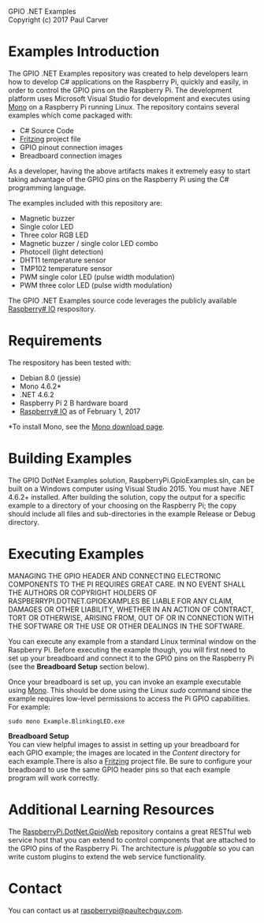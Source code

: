 GPIO .NET Examples  
Copyright (c) 2017 Paul Carver

# Examples Introduction
The GPIO .NET Examples repository was created to help developers learn how to develop C# applications on the Raspberry Pi, quickly and easily, in order to control the GPIO pins on the Raspberry Pi. The development platform uses Microsoft Visual Studio for development and executes using [Mono](http://www.mono-project.com/) on a Raspberry Pi running Linux. The repository contains several examples which come packaged with:
- C# Source Code
- [Fritzing](http://fritzing.org) project file
- GPIO pinout connection images
- Breadboard connection images

As a developer, having the above artifacts makes it extremely easy to start taking advantage of the GPIO pins on the Raspberry Pi using the C# programming language.

The examples included with this repository are:

* Magnetic buzzer
* Single color LED
* Three color RGB LED
* Magnetic buzzer / single color LED combo
* Photocell (light detection)
* DHT11 temperature sensor
* TMP102 temperature sensor
* PWM single color LED (pulse width modulation)
* PWM three color LED (pulse width modulation)

The GPIO .NET Examples source code leverages the publicly available [Raspberry# IO](https://github.com/raspberry-sharp/raspberry-sharp-io) respository.

# Requirements
The respository has been tested with:

* Debian 8.0 (jessie)
* Mono 4.6.2*
* .NET 4.6.2
* Raspberry Pi 2 B hardware board
* [Raspberry# IO](https://github.com/raspberry-sharp/raspberry-sharp-io) as of February 1, 2017

*To install Mono, see the [Mono download page](http://www.mono-project.com/download/).

# Building Examples
The GPIO DotNet Examples solution, RaspberryPi.GpioExamples.sln, can be built on a Windows computer using Visual Studio 2015.  You must have .NET 4.6.2+ installed.  After building the solution, copy the output for a specific example to a directory of your choosing on the Raspberry Pi; the copy should include all files and sub-directories in the example Release or Debug directory.

# Executing Examples
MANAGING THE GPIO HEADER AND CONNECTING ELECTRONIC COMPONENTS TO THE PI REQUIRES GREAT CARE. IN NO EVENT SHALL THE AUTHORS OR COPYRIGHT HOLDERS OF RASPBERRYPI.DOTNET.GPIOEXAMPLES BE LIABLE FOR ANY CLAIM, DAMAGES OR OTHER LIABILITY, WHETHER IN AN ACTION OF CONTRACT, TORT OR OTHERWISE, ARISING FROM, OUT OF OR IN CONNECTION WITH THE SOFTWARE OR THE USE OR OTHER DEALINGS IN THE SOFTWARE.

You can execute any example from a standard Linux terminal window on the Raspberry Pi. Before executing the example though, you will first need to set up your breadboard and connect it to the GPIO pins on the Raspberry Pi (see the **Breadboard Setup** section below).

Once your breadboard is set up, you can invoke an example executable using [Mono](http://www.mono-project.com/).  This should be done using the Linux *sudo* command since the example requires low-level permissions to access the Pi GPIO capabilities. For example:

	sudo mono Example.BlinkingLED.exe

**Breadboard Setup**  
You can view helpful images to assist in setting up your breadboard for each GPIO example; the images are located in the *Content* directory for each example.There is also a [Fritzing](http://fritzing.org/) project file. Be sure to configure your breadboard to use the same GPIO header pins so that each example program will work correctly.

# Additional Learning Resources
The [RaspberryPi.DotNet.GpioWeb](https://bitbucket.org/PaulTechGuy/raspberrypi.dotnet.gpioweb) repository contains a great RESTful web service host that you can extend to control components that are attached to the GPIO pins of the Raspberry Pi.  The architecture is *pluggable* so you can write custom plugins to extend the web service functionality.

# Contact
You can contact us at <raspberrypi@paultechguy.com>.
